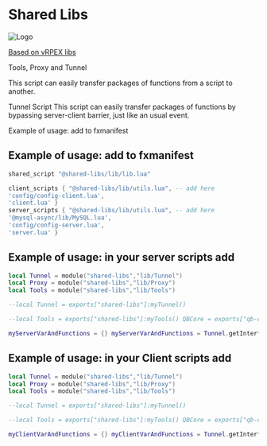
# Shared Libs

![Logo](https://img.icons8.com/color/96/fivem.png)

[Based on vRPEX libs](https://github.com/vRP-framework/vRP)

Tools, Proxy and Tunnel

This script can easily transfer packages of functions from a script to another.

Tunnel Script This script can easily transfer packages of functions by bypassing server-client barrier, just like an usual event.

Example of usage: add to fxmanifest

## Example of usage: add to fxmanifest

```lua
shared_script "@shared-libs/lib/lib.lua"

client_scripts { "@shared-libs/lib/utils.lua", -- add here
'config/config-client.lua',
'client.lua' }
server_scripts { "@shared-libs/lib/utils.lua", -- add here
'@mysql-async/lib/MySQL.lua',
'config/config-server.lua',
'server.lua' }
```



## Example of usage: in your server scripts add

```lua
local Tunnel = module("shared-libs","lib/Tunnel")
local Proxy = module("shared-libs","lib/Proxy")
local Tools = module("shared-libs","lib/Tools")

--local Tunnel = exports["shared-libs"]:myTunnel()

--local Tools = exports["shared-libs"]:myTools() QBCore = exports["qb-core"]:GetCoreObject()

myServerVarAndFunctions = {} myServerVarAndFunctions = Tunnel.getInterface(GetCurrentResourceName()) Tunnel.bindInterface(GetCurrentResourceName(),myServerVarAndFunctions)
```



## Example of usage: in your Client scripts add

```lua
local Tunnel = module("shared-libs","lib/Tunnel")
local Proxy = module("shared-libs","lib/Proxy")
local Tools = module("shared-libs","lib/Tools")

--local Tunnel = exports["shared-libs"]:myTunnel()

--local Tools = exports["shared-libs"]:myTools() QBCore = exports["qb-core"]:GetCoreObject()

myClientVarAndFunctions = {} myClientVarAndFunctions = Tunnel.getInterface(GetCurrentResourceName()) Tunnel.bindInterface(GetCurrentResourceName(),myClientVarAndFunctions)
```




